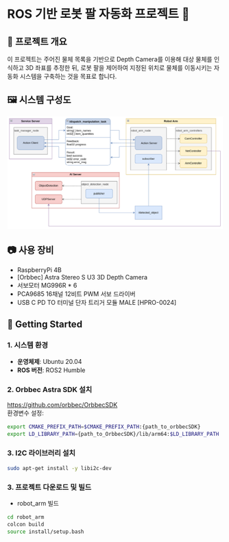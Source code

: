 # ROS 기반 로봇 팔 자동화 프로젝트 🤖

## 📌 프로젝트 개요
이 프로젝트는 주어진 물체 목록을 기반으로 
Depth Camera를 이용해 대상 물체를 인식하고 3D 좌표를 추정한 뒤,
로봇 팔을 제어하여 지정된 위치로 물체를 이동시키는 자동화 시스템을 구축하는 것을 목표로 합니다.

## 🖼️ 시스템 구성도
![System Architecture](./assets/system_architecture.png)
## 📷 사용 장비
- RaspberryPi 4B
- [Orbbec] Astra Stereo S U3 3D Depth Camera
- 서보모터 MG996R * 6
- PCA9685 16채널 12비트 PWM 서보 드라이버
- USB C PD TO 터미널 단자 트리거 모듈 MALE [HPRO-0024]

## 🚀 Getting Started
### 1. 시스템 환경
- **운영체제**: Ubuntu 20.04
- **ROS 버전**: ROS2 Humble

### 2. Orbbec Astra SDK 설치
https://github.com/orbbec/OrbbecSDK   
환경변수 설정:
```bash
export CMAKE_PREFIX_PATH=$CMAKE_PREFIX_PATH:{path_to_orbbecSDK}
export LD_LIBRARY_PATH={path_to_OrbbecSDK}/lib/arm64:$LD_LIBRARY_PATH
```

### 3. I2C 라이브러리 설치
```bash
sudo apt-get install -y libi2c-dev
```

### 3. 프로젝트 다운로드 및 빌드
- robot_arm 빌드
```bash
cd robot_arm
colcon build
source install/setup.bash
```
